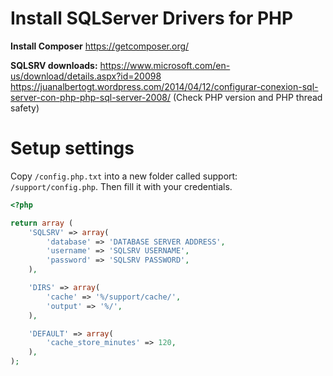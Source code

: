 # Install SQLServer Drivers for PHP
__Install Composer__
https://getcomposer.org/

__SQLSRV downloads:__
https://www.microsoft.com/en-us/download/details.aspx?id=20098
https://juanalbertogt.wordpress.com/2014/04/12/configurar-conexion-sql-server-con-php-php-sql-server-2008/
(Check PHP version and PHP thread safety)

# Setup settings
Copy `/config.php.txt` into a new folder called support: `/support/config.php`. Then fill it with your credentials.

```php
<?php

return array (
    'SQLSRV' => array(
        'database' => 'DATABASE SERVER ADDRESS',
        'username' => 'SQLSRV USERNAME',
        'password' => 'SQLSRV PASSWORD',
    ),

    'DIRS' => array(
        'cache' => '%/support/cache/',
        'output' => '%/',
    ),

    'DEFAULT' => array(
        'cache_store_minutes' => 120,
    ),
);
```